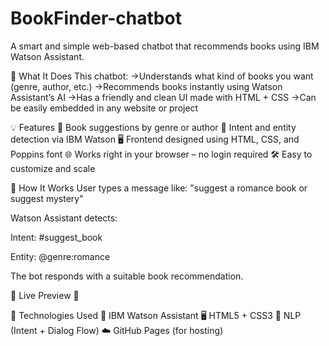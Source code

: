 # BookFinder-chatbot
A smart and simple web-based chatbot that recommends books using IBM Watson Assistant.

🧠 What It Does
This chatbot:
->Understands what kind of books you want (genre, author, etc.)
->Recommends books instantly using Watson Assistant’s AI
->Has a friendly and clean UI made with HTML + CSS
->Can be easily embedded in any website or project

💡 Features
📖 Book suggestions by genre or author
💬 Intent and entity detection via IBM Watson
🖥️ Frontend designed using HTML, CSS, and Poppins font
🌐 Works right in your browser – no login required
🛠️ Easy to customize and scale

🧪 How It Works
User types a message like:
"suggest a romance book or suggest mystery"

Watson Assistant detects:

Intent: #suggest_book

Entity: @genre:romance

The bot responds with a suitable book recommendation.

🚀 Live Preview
🔗 


🧰 Technologies Used
💬 IBM Watson Assistant
🖥️ HTML5 + CSS3
🧠 NLP (Intent + Dialog Flow)
☁️ GitHub Pages (for hosting)
